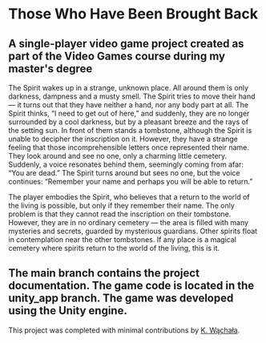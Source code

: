 # Those Who Have Been Brought Back
A single-player video game project created as part of the Video Games course during my master's degree
-  

The Spirit wakes up in a strange, unknown place. All around them is only darkness, dampness and a musty smell. The Spirit tries to move their hand — it turns out that they have neither a hand, nor any body part at all. 
The Spirit thinks, “I need to get out of here,” and suddenly, they are no longer surrounded by a cool darkness, but by a pleasant breeze and the rays of the setting sun. 
In front of them stands a tombstone, although the Spirit is unable to decipher the inscription on it. However, they have a strange feeling that those incomprehensible letters once represented their name. 
They look around and see no one, only a charming little cemetery. Suddenly, a voice resonates behind them, seemingly coming from afar: “You are dead.” 
The Spirit turns around but sees no one, but the voice continues: “Remember your name and perhaps you will be able to return.”

The player embodies the Spirit, who believes that a return to the world of the living is possible, but only if they remember their name. The only problem is that they cannot read the inscription on their tombstone. 
However, they are in no ordinary cemetery — the area is filled with many mysteries and secrets, guarded by mysterious guardians. Other spirits float in contemplation near the other tombstones. 
If any place is a magical cemetery where spirits return to the world of the living, this is it. 

The main branch contains the project documentation. The game code is located in the unity_app branch. The game was developed using the Unity engine.  
-  
This project was completed with minimal contributions by [K. Wąchała](https://github.com/kwachala). 
